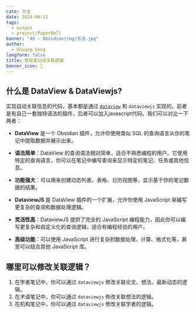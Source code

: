 ```yaml
---
cate: 方法
date: 2024-06-12
tags:
  - output
  - project/PaperBell
banner: "40 - Obsidian/img/方法.jpg"
author:
  - Shuang Song
longform: false
title: 修改笔记间关联逻辑
banner_icon: 🧭
---
```


## 什么是 DataView & DataViewjs?

实现自动关联信息的代码，基本都是通过 [`dataview`](https://github.com/blacksmithgu/obsidian-dataview) 和 `dataviewjs` 实现的。前者是有自己一套独特语法的插件，后者可以加入javascript代码。我们可以对比一下两者：

- **DataView** 是一个 Obsidian 插件，允许你使用类似 SQL 的查询语言从你的笔记中提取数据并展示出来。
- **语法简单**：DataView 的查询语法相对简单，适合不熟悉编程的用户。它使用特定的查询语言，你可以在笔记中编写查询来显示特定的笔记、任务或其他信息。
- **功能强大**：可以用来创建动态列表、表格、日历视图等，显示基于你的笔记数据的结果。

- **DataviewJS** 是 DataView 插件的一个扩展，允许你使用 JavaScript 来编写更复杂的查询和数据处理逻辑。
- **灵活性高**：DataviewJS 提供了完全的 JavaScript 编程能力，因此你可以编写更复杂和自定义化的查询逻辑，适合有编程经验的用户。
- **高级功能**：可以使用 JavaScript 进行复杂的数据处理、计算、格式化等，甚至可以结合其他 JavaScript 库。

## 哪里可以修改关联逻辑？

1. 在学者笔记中，你可以通过 `dataviewjs` 修改关联论文、想法、最新动态的逻辑。
2. 在术语笔记中，你可以通过 `dataviewjs` 修改关联想法的逻辑。
3. 在机构笔记中，你可以通过 `dataviewjs` 修改关联学者的逻辑。
